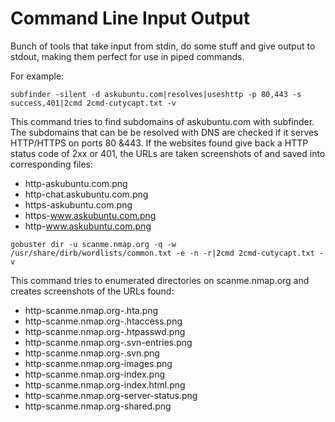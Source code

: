 # Command Line Input Output

Bunch of tools that take input from stdin, do some stuff and give output to stdout, making them perfect for use in piped commands.

For example:

`subfinder -silent -d askubuntu.com|resolves|useshttp -p 80,443 -s success,401|2cmd 2cmd-cutycapt.txt -v`

This command tries to find subdomains of askubuntu.com with subfinder. The subdomains that can be be resolved with DNS are checked if it serves HTTP/HTTPS on ports 80 &443. If the websites found give back a HTTP status code of 2xx or 401, the URLs are taken screenshots of and saved into corresponding files:
* http-askubuntu.com.png
* http-chat.askubuntu.com.png
* https-askubuntu.com.png
* https-www.askubuntu.com.png
* http-www.askubuntu.com.png

`gobuster dir -u scanme.nmap.org -q -w /usr/share/dirb/wordlists/common.txt -e -n -r|2cmd 2cmd-cutycapt.txt -v`

This command tries to enumerated directories on scanme.nmap.org and creates screenshots of the URLs found:

* http-scanme.nmap.org-.hta.png
* http-scanme.nmap.org-.htaccess.png
* http-scanme.nmap.org-.htpasswd.png
* http-scanme.nmap.org-.svn-entries.png
* http-scanme.nmap.org-.svn.png
* http-scanme.nmap.org-images.png
* http-scanme.nmap.org-index.png
* http-scanme.nmap.org-index.html.png
* http-scanme.nmap.org-server-status.png
* http-scanme.nmap.org-shared.png

